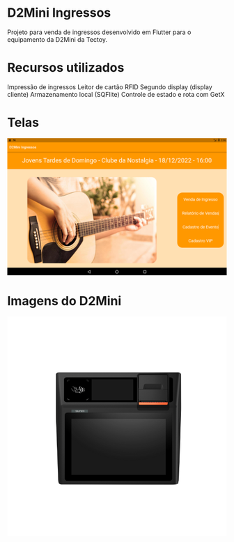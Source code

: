 # D2Mini Ingressos

Projeto para venda de ingressos desenvolvido em Flutter para o equipamento da D2Mini da Tectoy.

# Recursos utilizados 

Impressão de ingressos
Leitor de cartão RFID
Segundo display (display cliente)
Armazenamento local (SQFlite)
Controle de estado e rota com GetX

# Telas
![Home](https://raw.githubusercontent.com/osmarmartins/d2mini-ingressos/master/AppIngressosHome.png)


# Imagens do D2Mini
![Vista por cima](https://raw.githubusercontent.com/osmarmartins/d2mini-ingressos/master/vista1.png)
